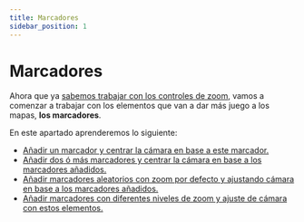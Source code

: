 ```yaml
---
title: Marcadores
sidebar_position: 1
---
```

# Marcadores

Ahora que ya [sabemos trabajar con los controles de zoom](../zoom/positions-btn-texts.md), vamos a comenzar a trabajar con los elementos que van a dar más juego a los mapas, **los marcadores**.

En este apartado aprenderemos lo siguiente:
* [Añadir un marcador y centrar la cámara en base a este marcador.](./one-marker.md)
* [Añadir dos ó más marcadores y centrar la cámara en base a los marcadores añadidos.](./two-or-more-markers.md)
* [Añadir marcadores aleatorios con zoom por defecto y ajustando cámara en base a los marcadores añadidos.](./random-markers-default-zoom.md)
* [Añadir marcadores con diferentes niveles de zoom y ajuste de cámara con estos elementos.](./random-markers-select-zoom.md)